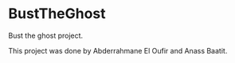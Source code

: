 # BustTheGhost
Bust the ghost project.

This project was done by Abderrahmane El Oufir and Anass Baatit.
